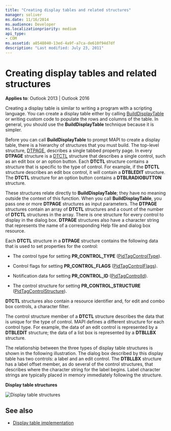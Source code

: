 ```yaml
---
title: "Creating display tables and related structures"
manager: soliver
ms.date: 11/16/2014
ms.audience: Developer
ms.localizationpriority: medium
api_type:
- COM
ms.assetid: a8548040-13ed-4a9f-a7ca-de610f94d7df
description: "Last modified: July 23, 2011"
---
```


# Creating display tables and related structures
  
**Applies to**: Outlook 2013 | Outlook 2016 
  
Creating a display table is similar to writing a program with a scripting language. You can create a display table either by calling [BuildDisplayTable](builddisplaytable.md) or writing custom code to populate the rows and columns of the table. In general, you should use the **BuildDisplayTable** technique because it is simpler. 
  
Before you can call **BuildDisplayTable** to prompt MAPI to create a display table, there is a hierarchy of structures that you must build. The top-level structure, [DTPAGE](dtpage.md), describes a single tabbed property page. In every **DTPAGE** structure is a [DTCTL](dtctl.md) structure that describes a single control, such as an edit box or an option button. Each **DTCTL** structure contains a structure that is specific to the type of control. For example, if the **DTCTL** structure describes an edit box control, it will contain a **DTBLEDIT** structure. The **DTCTL** structure for an option button contains a **DTBLRADIOBUTTON** structure. 
  
These structures relate directly to **BuildDisplayTable**; they have no meaning outside the context of this function. When you call **BuildDisplayTable**, you pass one or more **DTPAGE** structures as input parameters. The **DTPAGE** structures contain an array of **DTCTL** structures and a count of the number of **DTCTL** structures in the array. There is one structure for every control to display in the dialog box. **DTPAGE** structures also have a character string that represents the name of a corresponding Help file and dialog box resource. 
  
Each **DTCTL** structure in a **DTPAGE** structure contains the following data that is used to set properties for the control: 
  
- The control type for setting **PR_CONTROL_TYPE** ([PidTagControlType](pidtagcontroltype-canonical-property.md)).
    
- Control flags for setting **PR_CONTROL_FLAGS** ([PidTagControlFlags](pidtagcontrolflags-canonical-property.md)).
    
- Notification data for setting **PR_CONTROL_ID** ([PidTagControlId](pidtagcontrolid-canonical-property.md)).
    
- The control structure for setting **PR_CONTROL_STRUCTURE** ([PidTagControlStructure](pidtagcontrolstructure-canonical-property.md)).
    
**DTCTL** structures also contain a resource identifier and, for edit and combo box controls, a character filter. 
  
The control structure member of a **DTCTL** structure describes the data that is unique for the type of control. MAPI defines a different structure for each control type. For example, the data of an edit control is represented by a **DTBLEDIT** structure; the data of a list box is represented by a **DTBLLBX** structure. 
  
The relationship between the three types of display table structures is shown in the following illustration. The dialog box described by this display table has two controls: a label and an edit control. The **DTBLLBX** structure has a label offset member, as do several of the control structures, that describes where the character string for the label begins. Label character strings are typically placed in memory immediately following the structure. 
  
**Display table structures**
  
![Display table structures](media/dtstruct.gif "Display table structures")
  
## See also

- [Display table implementation](display-table-implementation.md)


